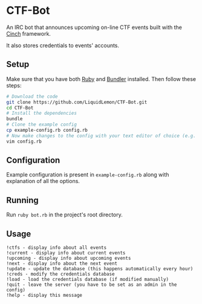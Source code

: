 # CTF-Bot
An IRC bot that announces upcoming on-line CTF events built with the [Cinch](https://github.com/cinchrb/cinch) framework.

It also stores credentials to events' accounts.

## Setup
Make sure that you have both [Ruby](https://www.ruby-lang.org) and [Bundler](http://bundler.io/) installed. Then follow these steps:
```bash
# Download the code
git clone https://github.com/LiquidLemon/CTF-Bot.git
cd CTF-Bot
# Install the dependencies
bundle
# Clone the example config
cp example-config.rb config.rb
# Now make changes to the config with your text editor of choice (e.g. Vim)
vim config.rb
```

## Configuration
Example configuration is present in `example-config.rb` along with explanation of all the options.

## Running
Run `ruby bot.rb` in the project's root directory.

## Usage
```
!ctfs - display info about all events
!current - display info about current events
!upcoming - display info about upcoming events
!next - display info about the next event
!update - update the database (this happens automatically every hour)
!creds - modify the credentials database
!load - load the credentials database (if modified manually)
!quit - leave the server (you have to be set as an admin in the config)
!help - display this message
```
